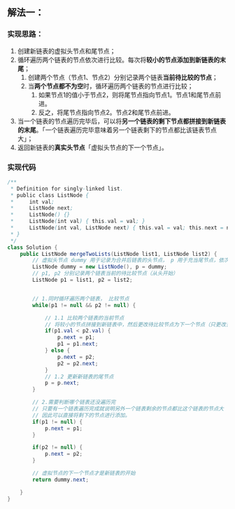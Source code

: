 ## 解法一：
### 实现思路：

1. 创建新链表的虚拟头节点和尾节点；
2. 循环遍历两个链表的节点依次进行比较。每次将**较小的节点添加到新链表的末尾**；
   1. 创建两个节点（节点1、节点2）分别记录两个链表**当前待比较的节点**；
   2. 当**两个节点都不为空**时，循环遍历两个链表的节点进行比较；
      1. 如果节点1的值小于节点2，则将尾节点指向节点1。节点1和尾节点前进。
      2. 反之，将尾节点指向节点2。节点2和尾节点前进。
3. 当一个链表的节点遍历完毕后，可以将**另一个链表的剩下节点都拼接到新链表的末尾**。「一个链表遍历完毕意味着另一个链表剩下的节点都比该链表节点大」；
4. 返回新链表的**真实头节点**「虚拟头节点的下一个节点」。
### 实现代码
```java
/**
 * Definition for singly-linked list.
 * public class ListNode {
 *     int val;
 *     ListNode next;
 *     ListNode() {}
 *     ListNode(int val) { this.val = val; }
 *     ListNode(int val, ListNode next) { this.val = val; this.next = next; }
 * }
 */
class Solution {
    public ListNode mergeTwoLists(ListNode list1, ListNode list2) {
        // 虚拟头节点 dummy 用于记录为合并后链表的头节点， p 用于充当尾节点，依次向后添加节点。
        ListNode dummy = new ListNode(), p = dummy;
        // p1, p2 分别记录两个链表当前的待比较节点（从头开始）
        ListNode p1 = list1, p2 = list2;


        // 1.同时循环遍历两个链表， 比较节点
        while(p1 != null && p2 != null) {

            // 1.1 比较两个链表的当前节点
            // 将较小的节点拼接到新链表中，然后更改待比较节点为下一个节点（只更改当前较小节点所在的链表）
            if(p1.val < p2.val) {
                p.next = p1;
                p1 = p1.next;
            } else {
                p.next = p2;
                p2 = p2.next;
            }
            // 1.2 更新新链表的尾节点
            p = p.next;
        }

        // 2.需要判断哪个链表还没遍历完
        // 只要有一个链表遍历完成就说明另外一个链表剩余的节点都比这个链表的节点大
        // 因此可以直接将剩下的节点进行添加。
        if(p1 != null) {
            p.next = p1;
        }

        if(p2 != null) {
            p.next = p2;
        }

        // 虚拟节点的下一个节点才是新链表的开始
        return dummy.next;

    }
}
```
